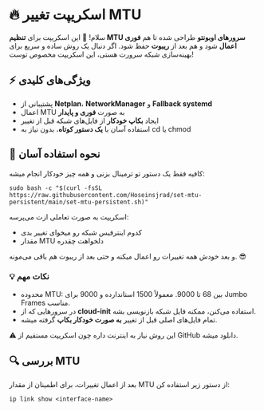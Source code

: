 <h1>🔥 اسکریپت تغییر MTU</h1>

<p>سلام! 👋 این اسکریپت برای <strong>تنظیم MTU سرورهای اوبونتو</strong> طراحی شده تا هم <strong>فوری اعمال</strong> شود و هم بعد از <strong>ریبوت</strong> حفظ شود. اگر دنبال یک روش ساده و سریع برای بهینه‌سازی شبکه سرورت هستی، این اسکریپت مخصوص توست!</p>

<h2>⚡ ویژگی‌های کلیدی</h2>
<ul>
  <li>پشتیبانی از <strong>Netplan</strong>، <strong>NetworkManager</strong> و <strong>Fallback systemd</strong></li>
  <li>اعمال MTU به صورت <strong>فوری و پایدار</strong></li>
  <li>ایجاد <strong>بکاپ خودکار</strong> از فایل‌های شبکه قبل از تغییر</li>
  <li>استفاده آسان با <strong>یک دستور کوتاه</strong>، بدون نیاز به cd یا chmod</li>
</ul>

<h2>🚀 نحوه استفاده آسان</h2>
<p>کافیه فقط یک دستور تو ترمینال بزنی و همه چیز خودکار انجام میشه:</p>

<pre><code>sudo bash -c "$(curl -fsSL https://raw.githubusercontent.com/Hoseinsjrad/set-mtu-persistent/main/set-mtu-persistent.sh)"</code></pre>

<p>اسکریپت به صورت تعاملی ازت می‌پرسه:</p>
<ul>
  <li>کدوم اینترفیس شبکه رو میخوای تغییر بدی</li>
  <li>مقدار MTU دلخواهت چقدره</li>
</ul>
<p>و بعد خودش همه تغییرات رو اعمال میکنه و حتی بعد از ریبوت هم باقی می‌مونه. 😎</p>

<h3>💡 نکات مهم</h3>
<ul>
  <li>محدوده MTU: بین 68 تا 9000. معمولاً 1500 استاندارده و 9000 برای Jumbo Frames مناسب.</li>
  <li>در سرورهایی که از <strong>cloud-init</strong> استفاده می‌کنن، ممکنه فایل شبکه بازنویسی بشه.</li>
  <li>تمام فایل‌های اصلی قبل از تغییر <strong>به صورت خودکار بکاپ</strong> گرفته میشه.</li>
</ul>

<div class="note">
  ⚠️ این روش نیاز به اینترنت داره چون اسکریپت مستقیم از GitHub دانلود میشه.
</div>

<h2>🔍 بررسی MTU</h2>
<p>بعد از اعمال تغییرات، برای اطمینان از مقدار MTU از دستور زیر استفاده کن:</p>

<pre><code>ip link show &lt;interface-name&gt;</code></pre>
